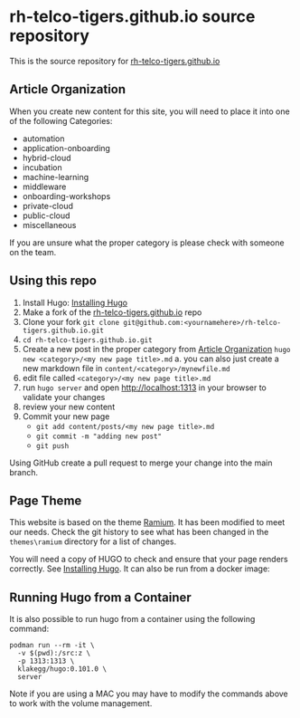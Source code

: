 # rh-telco-tigers.github.io source repository

This is the source repository for [rh-telco-tigers.github.io](https://rh-telco-tigers.github.io)

## Article Organization

When you create new content for this site, you will need to place it into one of the following Categories:

* automation
* application-onboarding
* hybrid-cloud
* incubation
* machine-learning
* middleware
* onboarding-workshops
* private-cloud
* public-cloud
* miscellaneous

If you are unsure what the proper category is please check with someone on the team.

## Using this repo

1. Install Hugo: [Installing Hugo](https://gohugo.io/installation/)
2. Make a fork of the [rh-telco-tigers.github.io](https://github.com/rh-telco-tigers/rh-telco-tigers.github.io) repo
3. Clone your fork `git clone git@github.com:<yournamehere>/rh-telco-tigers.github.io.git`
4. `cd rh-telco-tigers.github.io.git`
5. Create a new post in the proper category from [Article Organization](#article-organization) `hugo new <category>/<my new page title>.md`
  a. you can also just create a new markdown file in `content/<category>/mynewfile.md`
5. edit file called `<category>/<my new page title>.md`
6. run `hugo server` and open [http://localhost:1313](http://localhost:1313) in your browser to validate your changes
7. review your new content
8. Commit your new page
    - `git add content/posts/<my new page title>.md`
    - `git commit -m "adding new post"`
    - `git push`

Using GitHub create a pull request to merge your change into the main branch.

## Page Theme

This website is based on the theme [Ramium](https://github.com/rafed/ramium). It has been modified to meet our needs. Check the git history to see what has been changed in the `themes\ramium` directory for a list of changes.

You will need a copy of HUGO to check and ensure that your page renders correctly. See [Installing Hugo](https://gohugo.io/installation/). It can also be run from a docker image:

## Running Hugo from a Container

It is also possible to run hugo from a container using the following command:

```
podman run --rm -it \
  -v $(pwd):/src:z \
  -p 1313:1313 \
  klakegg/hugo:0.101.0 \
  server
```

Note if you are using a MAC you may have to modify the commands above to work with the volume management.